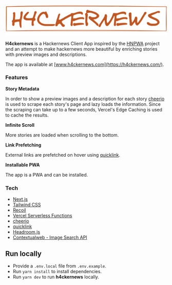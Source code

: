 ![H4ckernews](./public/logo.png)

**H4ckernews** is a Hackernews Client App inspired by the [HNPWA](https://hnpwa.com/) project and an attempt to make hackernews more beautiful by enriching stories with preview images and descriptions.

The app is available at [www.h4ckernews.com](https://h4ckernews.com/).

### Features

**Story Metadata**

In order to show a preview images and a description for each story [cheerio](https://cheerio.js.org/) is used to scrape each story's page and lazy loads the information. Since the scraping can take up to a few seconds, Vercel's Edge Caching is used to cache the results.

**Infinite Scroll**

More stories are loaded when scrolling to the bottom.

**Link Prefetching**

External links are prefetched on hover using [quicklink](https://github.com/GoogleChromeLabs/quicklink).

**Installable PWA**

The app is a PWA and can be installed.

### Tech

- [Next.js](https://nextjs.org/)
- [Tailwind CSS](https://tailwindcss.com/)
- [Recoil](https://recoiljs.org/)
- [Vercel Serverless Functions](https://vercel.com/docs/serverless-functions/introduction)
- [cheerio](https://cheerio.js.org/)
- [quicklink](https://github.com/GoogleChromeLabs/quicklink)
- [Headroom.js](https://wicky.nillia.ms/headroom.js/)
- [Contextualweb - Image Search API](https://contextualweb.io/image-search-api/)

## Run locally

- Provide a `.env.local` file from `.env.example`.
- Run `yarn install` to install dependencies.
- Run `yarn dev` to run **h4ckernews** locally.
